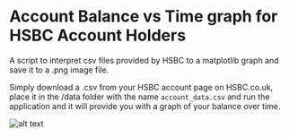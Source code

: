 # Account Balance vs Time graph for HSBC Account Holders

A script to interpret csv files provided by HSBC to a matplotlib graph and save it to a .png image file.

Simply download a .csv from your HSBC account page on HSBC.co.uk, place it in the /data folder with the name `account_data.csv` and run the application and it will provide you with a graph of your balance over time.

![alt text](https://github.com/[Woodenman23]/[financier]/blob/[master]/output/balance_plot.png?raw=true)
